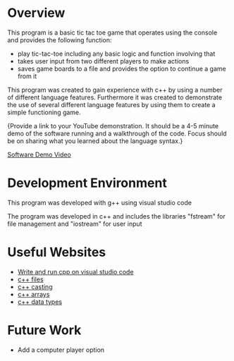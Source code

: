 # Overview
This program is a basic tic tac toe game that operates using the console and provides the following function:

- play tic-tac-toe including any basic logic and function involving that
- takes user input from two different players to make actions
- saves game boards to a file and provides the option to continue a game from it

This program was created to gain experience with c++ by using a number of different language features. Furthermore it was created to demonstrate the use of several different language features by using them to create a simple functioning game.

{Provide a link to your YouTube demonstration. It should be a 4-5 minute demo of the software running and a walkthrough of the code. Focus should be on sharing what you learned about the language syntax.}

[Software Demo Video](http://youtube.link.goes.here)

# Development Environment

This program was developed with g++ using visual studio code

The program was developed in c++ and includes the libraries "fstream" for file management and "iostream" for user input

# Useful Websites

- [Write and run cpp on visual studio code](https://www.freecodecamp.org/news/how-to-write-and-run-c-cpp-code-on-visual-studio-code/)
- [c++ files](https://www.w3schools.com/cpp/cpp_files.asp)
- [c++ casting](https://cplusplus.com/articles/iG3hAqkS/)
- [c++ arrays](https://cplusplus.com/doc/tutorial/arrays/)
- [c++ data types](https://www.w3schools.com/cpp/cpp_data_types.asp)


# Future Work

- Add a computer player option